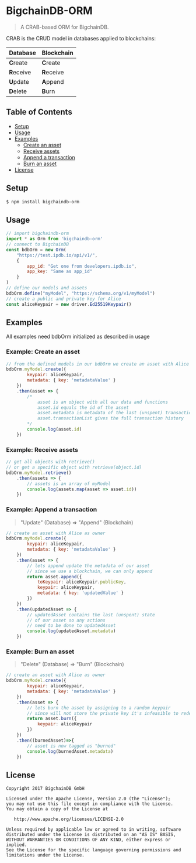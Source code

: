 # BigchainDB-ORM

> A CRAB-based ORM for BigchainDB.

CRAB is the CRUD model in databases applied to blockchains:

| Database     | Blockchain  |
| ------------ | ----------- |
| **C**reate   | **C**reate  |
| **R**eceive  | **R**eceive |
| **U**pdate   | **A**ppend  |
| **D**elete   | **B**urn    |

## Table of Contents

- [Setup](#setup)
- [Usage](#usage)
- [Examples](#examples)
    - [Create an asset](#example-create-an-asset)
    - [Receive assets](#example-receive-assets)
    - [Append a transaction](#example-append-a-transaction)
    - [Burn an asset](#example-burn-an-asset)
- [License](#license)

## Setup

```bash
$ npm install bigchaindb-orm
```

## Usage

```javascript
// import bigchaindb-orm
import * as Orm from 'bigchaindb-orm'
// connect to BigchainDB
const bdbOrm = new Orm(
    "https://test.ipdb.io/api/v1/",
    {
        app_id: "Get one from developers.ipdb.io",
        app_key: "Same as app_id"
    }
)
// define our models and assets
bdbOrm.define("myModel", "https://schema.org/v1/myModel")
// create a public and private key for Alice
const aliceKeypair = new driver.Ed25519Keypair()
```

## Examples

All examples need bdbOrm initialized as described in usage

### Example: Create an asset

```javascript
// from the defined models in our bdbOrm we create an asset with Alice as owner
bdbOrm.myModel.create({
        keypair: aliceKeypair,
        metadata: { key: 'metadataValue' }
    })
    .then(asset => {
        /* 
            asset is an object with all our data and functions
            asset.id equals the id of the asset
            asset.metadata is metadata of the last (unspent) transaction
            asset.transactionList gives the full transaction history
        */
        console.log(asset.id)
    })
```

### Example: Receive assets

```javascript
// get all objects with retrieve()
// or get a specific object with retrieve(object.id)
bdbOrm.myModel.retrieve()
    .then(assets => {
        // assets is an array of myModel
        console.log(assets.map(asset => asset.id))
    })
```

### Example: Append a transaction
> "Update" (Database) => "Append" (Blockchain)

```javascript
// create an asset with Alice as owner
bdbOrm.myModel.create({
        keypair: aliceKeypair,
        metadata: { key: 'metadataValue' }
    })
    .then(asset => {
        // lets append update the metadata of our asset
        // since we use a blockchain, we can only append
        return asset.append({
            toKeypair: aliceKeypair.publicKey,
            keypair: aliceKeypair,
            metadata: { key: 'updatedValue' }
        })
    })   
    .then(updatedAsset => {
        // updatedAsset contains the last (unspent) state
        // of our asset so any actions
        // need to be done to updatedAsset
        console.log(updatedAsset.metadata)
    })
```

### Example: Burn an asset
> "Delete" (Database) => "Burn" (Blockchain)

```javascript
// create an asset with Alice as owner
bdbOrm.myModel.create({
        keypair: aliceKeypair,
        metadata: { key: 'metadataValue' }
    })
    .then(asset => {
        // lets burn the asset by assigning to a random keypair
        // since will not store the private key it's infeasible to redeem the asset
        return asset.burn({
            keypair: aliceKeypair
        })
    })
    .then((burnedAsset)=>{
        // asset is now tagged as "burned"
        console.log(burnedAsset.metadata)
    })
```

## License

```
Copyright 2017 BigchainDB GmbH

Licensed under the Apache License, Version 2.0 (the "License");
you may not use this file except in compliance with the License.
You may obtain a copy of the License at

   http://www.apache.org/licenses/LICENSE-2.0

Unless required by applicable law or agreed to in writing, software
distributed under the License is distributed on an "AS IS" BASIS,
WITHOUT WARRANTIES OR CONDITIONS OF ANY KIND, either express or implied.
See the License for the specific language governing permissions and
limitations under the License.
```
